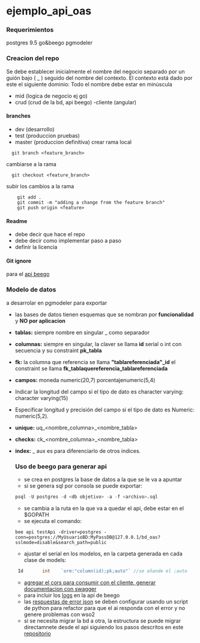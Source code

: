 # ejemplo_api_oas
### Requerimientos
postgres 9.5 go&beego pgmodeler
### Creacion del repo
Se debe establecer inicialmente el nombre del negocio separado por un guión bajo ( _ ) seguido del nombre del contexto.
El contexto está dado por este el siguiente dominio:
Todo el nombre debe estar en minúscula
- mid (logica de negocio ej go)
- crud (crud de la bd, api beego)
-cliente (angular)
#### branches
- dev (desarrollo)
- test (produccion pruebas)
- master (produccion definitiva)
crear rama local
```git
  git branch <feature_branch>
```
cambiarse a la rama
```git
  git checkout <feature_branch>
```
subir los cambios a la rama
```git
    git add .
    git commit -m "adding a change from the feature branch"
    git push origin <feature>
```
#### Readme
- debe decir que hace el repo
- debe decir como implementar paso a paso
- definir la licencia
#### Git ignore
para el [api beego](https://github.com/udistrital/introduccion_oas/blob/master/repositorios_institucionales/gitignore.md) 
### Modelo de datos
a desarrolar en pgmodeler para exportar
- las bases de datos tienen esquemas que se nombran por **funcionalidad** y **NO por aplicacion**
- **tablas:** siempre nombre en singular _ como separador
- **columnas:** siempre en singular, la claver se llama **id** serial o int con secuencia y su constraint **pk_tabla**
- **fk:** la columna que referencia se llama **"tablareferenciada"_id** el constraint se llama **fk_tablaquereferencia_tablareferenciada**
- **campos:** moneda numeric(20,7)  porcentajenumeric(5,4)
- Indicar la longitud del campo si el tipo de dato es character varying:
character varying(15)
- Especificar longitud y precisión del campo si el tipo de dato es Numeric:
numeric(5,2).
- **unique:** uq_<nombre_columna>_<nombre_tabla>
- **checks:** ck_<nombre_columna>_<nombre_tabla>
- **index:** <idx>_<tabla>_<campo>_<aux> aux es para diferenciarlo de otros indices.
  
  ### Uso de beego para generar api
  
  - se crea en postgres la base de datos a la que se le va a apuntar
  - si se genera sql por consola se puede exportar:
  ```sql
  psql -U postgres -d <db objetivo> -a -f <archivo>.sql
  ``` 
  - se cambia a la ruta en la que va a quedar el api, debe estar en el $GOPATH 
  - se ejecuta el comando:
  ```shell
  bee api testApi -driver=postgres -conn=postgres://MyUsuarioBD:MyPassDB@127.0.0.1/bd_oas?sslmode=disable&search_path=public
  ``` 
  - ajustar el serial en los modelos, en la carpeta generada en cada clase de models:
  ```go
   Id       int    `orm:"column(id);pk;auto"` //se añande el ;auto
  ``` 
  - [agregar el cors para consumir con el cliente, generar documentacion con swagger ](https://github.com/udistrital/introduccion_oas/blob/master/generacion_de_apis/generar_api.md)
  - para incluir los [logs](https://github.com/udistrital/introduccion_oas/blob/master/generacion_de_apis/logs_api.md) en la api de beego
  - las [respuestas de error json](https://github.com/udistrital/introduccion_oas/blob/master/generacion_de_apis/json_api.md) se deben configurar usando un script de python para refactor para que el ai responda con el error y no genere problemas con wso2 
  - si se necesita migrar la bd a otra, la estructura se puede migrar directamnete desde el api siguiendo los pasos descritos en este [repositorio](https://github.com/udistrital/introduccion_oas/blob/master/generacion_de_apis/migrar.md)
  
  
  
  
  
